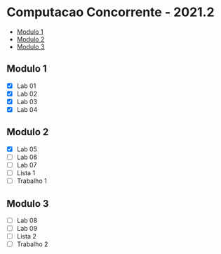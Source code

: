 # Computacao Concorrente - 2021.2
* [Modulo 1](#modulo-1)
* [Modulo 2](#modulo-2)
* [Modulo 3](#modulo-3)

## Modulo 1
- [x] Lab 01
- [x] Lab 02
- [x] Lab 03
- [x] Lab 04

## Modulo 2
- [x] Lab 05
- [ ] Lab 06
- [ ] Lab 07
- [ ] Lista 1
- [ ] Trabalho 1

## Modulo 3
- [ ] Lab 08
- [ ] Lab 09
- [ ] Lista 2
- [ ] Trabalho 2
